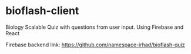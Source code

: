 # bioflash-client
Biology Scalable Quiz with questions from user input. Using Firebase and React

Firebase backend link: https://github.com/namespace-irhad/bioflash-quiz
